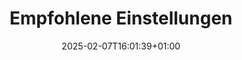 ---
title: Empfohlene Einstellungen
linkTitle: Empfohlene Einstellungen
date: 2025-02-07T16:01:39+01:00
draft: false
no_list: true
type: docs
weight: 90
---